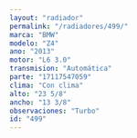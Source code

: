 ```yaml
---
layout: "radiador"
permalink: "/radiadores/499/"
marca: "BMW"
modelo: "Z4"
ano: "2013"
motor: "L6 3.0"
transmision: "Automática"
parte: "17117547059"
clima: "Con clima"
alto: "23 5/8"
ancho: "13 3/8"
observaciones: "Turbo"
id: "499"
---
```



